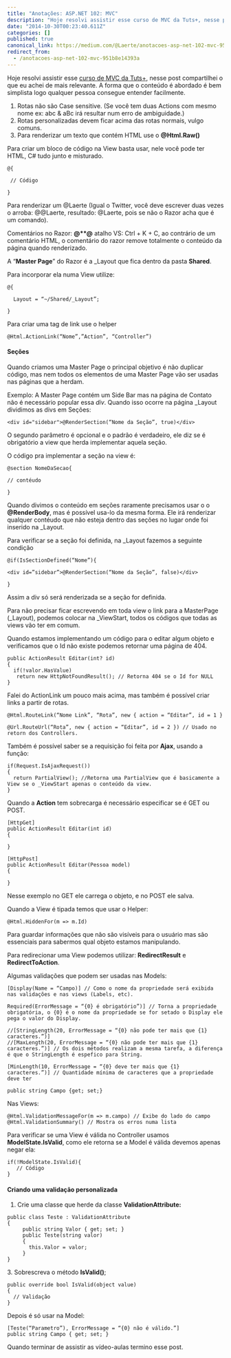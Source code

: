 ```yaml
---
title: "Anotações: ASP.NET 102: MVC"
description: "Hoje resolvi assistir esse curso de MVC da Tuts+, nesse post compartilhei o que eu achei de mais relevante. A forma que o conteúdo …"
date: "2014-10-30T00:23:40.611Z"
categories: []
published: true
canonical_link: https://medium.com/@Laerte/anotacoes-asp-net-102-mvc-951b8e14393a
redirect_from:
  - /anotacoes-asp-net-102-mvc-951b8e14393a
---
```


Hoje resolvi assistir esse [curso de MVC da Tuts+](http://code.tutsplus.com/courses/aspnet-102-mvc), nesse post compartilhei o que eu achei de mais relevante. A forma que o conteúdo é abordado é bem simplista logo qualquer pessoa consegue entender facilmente.

1.  Rotas não são Case sensitive. (Se você tem duas Actions com mesmo nome ex: abc & aBc irá resultar num erro de ambiguidade.)
2.  Rotas personalizadas devem ficar acima das rotas normais, vulgo comuns.
3.  Para renderizar um texto que contém HTML use o **@Html.Raw()**

Para criar um bloco de código na View basta usar, nele você pode ter HTML, C# tudo junto e misturado.

```
@{

 // Código

}
```

Para renderizar um @Laerte (Igual o Twitter, você deve escrever duas vezes o arroba: @@Laerte, resultado: @Laerte, pois se não o Razor acha que é um comando).

Comentários no Razor: **@\*\*@** atalho VS: Ctrl + K + C, ao contrário de um comentário HTML, o comentário do razor remove totalmente o conteúdo da página quando renderizado.

A “**Master Page**” do Razor é a \_Layout que fica dentro da pasta **Shared**.

Para incorporar ela numa View utilize:

```
@{

  Layout = “~/Shared/_Layout”; 

}
```

Para criar uma tag _<a>_ de link use o helper

```
@Html.ActionLink(“Nome”,”Action”, “Controller”)
```

#### Seções

Quando criamos uma Master Page o principal objetivo é não duplicar código, mas nem todos os elementos de uma Master Page vão ser usadas nas páginas que a herdam.

Exemplo: A Master Page contém um Side Bar mas na página de Contato não é necessário popular essa _div_. Quando isso ocorre na página \_Layout dividimos as divs em Seções:

```
<div id="sidebar">@RenderSection(“Nome da Seção”, true)</div>
```

O segundo parâmetro é opcional e o padrão é verdadeiro, ele diz se é obrigatório a view que herda implementar aquela seção.

O código pra implementar a seção na view é:

```
@section NomeDaSecao{

// contéudo

}
```

Quando divimos o conteúdo em seções raramente precisamos usar o o **@RenderBody**, mas é possível usa-lo da mesma forma. Ele irá renderizar qualquer contéudo que não esteja dentro das seções no lugar onde foi inserido na \_Layout.

Para verificar se a seção foi definida, na \_Layout fazemos a seguinte condição

```
@if(IsSectionDefined(“Nome”){

<div id=”sidebar”>@RenderSection(“Nome da Seção”, false)</div>

}
```

Assim a div só será renderizada se a seção for definida.

Para não precisar ficar escrevendo em toda view o link para a MasterPage (\_Layout), podemos colocar na \_ViewStart, todos os códigos que todas as views vão ter em comum.

Quando estamos implementando um código para o editar algum objeto e verificamos que o Id não existe podemos retornar uma página de 404.

```
public ActionResult Editar(int? id)
{
  if(!valor.HasValue)
   return new HttpNotFoundResult(); // Retorna 404 se o Id for NULL
}
```

Falei do ActionLink um pouco mais acima, mas também é possível criar links a partir de rotas.

```
@Html.RouteLink(“Nome Link”, “Rota”, new { action = “Editar”, id = 1 } 

@Url.RouteUrl(“Rota”, new { action = “Editar”, id = 2 }) // Usado no retorn dos Controllers.
```

Também é possível saber se a requisição foi feita por **Ajax**, usando a função:

```
if(Request.IsAjaxRequest())
{
  return PartialView(); //Retorna uma PartialView que é basicamente a View se o _ViewStart apenas o conteúdo da view.
}
```

Quando a **Action** tem sobrecarga é necessário especificar se é GET ou POST.

```
[HttpGet]
public ActionResult Editar(int id)
{

}

[HttpPost]
public ActionResult Editar(Pessoa model)
{

}
```

Nesse exemplo no GET ele carrega o objeto, e no POST ele salva.

Quando a View é tipada temos que usar o Helper:

```
@Html.HiddenFor(m => m.Id) 
```

Para guardar informações que não são visíveis para o usuário mas são essenciais para sabermos qual objeto estamos manipulando.

Para redirecionar uma View podemos utilizar: **RedirectResult** e **RedirectToAction**.

Algumas validações que podem ser usadas nas Models:

```
[Display(Name = “Campo)] // Como o nome da propriedade será exibida nas validações e nas views (Labels, etc).

Required(ErrorMessage = “{0} é obrigatório”)] // Torna a propriedade obrigatória, o {0} é o nome da propriedade se for setado o Display ele pega o valor do Display.

//[StringLength(20, ErrorMessage = “{0} não pode ter mais que {1} caracteres.”)]
//[MaxLength(20, ErrorMessage = “{0} não pode ter mais que {1} caracteres.”)] // Os dois métodos realizam a mesma tarefa, a diferença é que o StringLength é espefico para String.

[MinLength(10, ErrorMessage = “{0} deve ter mais que {1} caracteres.”)] // Quantidade mínima de caracteres que a propriedade deve ter

public string Campo {get; set;}
```

Nas Views:

```
@Html.ValidationMessageFor(m => m.campo) // Exibe do lado do campo
@Html.ValidationSummary() // Mostra os erros numa lista
```

Para verificar se uma View é válida no Controller usamos **ModelState.IsValid**, como ele retorna se a Model é válida devemos apenas negar ela:

```
if(!ModelState.IsValid){
   // Código
}
```

#### Criando uma validação personalizada

1.  Crie uma classe que herde da classe **ValidationAttribute:**

```
public class Teste : ValidationAttribute
{
     public string Valor { get; set; }
     public Teste(string valor)
     {
       this.Valor = valor;
     }
}
```

3\. Sobrescreva o método **IsValid()**;

```
public override bool IsValid(object value)
{
  // Validação
}
```

Depois é só usar na Model:

```
[Teste(“Parametro”), ErrorMessage = “{0} não é válido.”]
public string Campo { get; set; }
```

Quando terminar de assistir as vídeo-aulas termino esse post.
